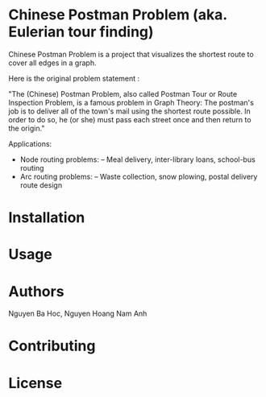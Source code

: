# Chinese Postman Problem (aka. Eulerian tour finding)

Chinese Postman Problem is a project that visualizes the shortest route to cover all edges in a graph. 

Here is the original problem statement : 

"The (Chinese) Postman Problem, also called Postman Tour or Route Inspection Problem, is a famous problem in Graph Theory: The postman's job is to deliver all of the town's mail using the shortest route possible. In order to do so, he (or she) must pass each street once and then return to the origin."

Applications: 
* Node routing problems:
  – Meal delivery, inter-library loans, school-bus routing
*  Arc routing problems:
  – Waste collection, snow plowing, postal delivery route design

# Installation  

# Usage 

# Authors
Nguyen Ba Hoc, Nguyen Hoang Nam Anh 

# Contributing 

# License 


